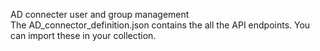 AD connecter user and group management<br>
The AD_connector_definition.json contains the all the API endpoints. You can import these in your collection.
